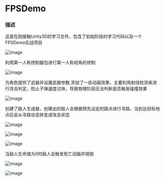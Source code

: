 # FPSDemo
 
### 描述
这是在刚接触Unity3D的学习文件，包含了初始阶段的学习代码以及一个FPSDemo实战项目

![image](https://github.com/ZhaoQCl/FPSDemo/tree/main/Image/Start1)

利用第一人称控制器包进行第一人称视角的控制

![image](https://github.com/ZhaoQCl/FPSDemo/tree/main/Image/Start2)

为角色提供了武器并设置武器参数,添加了一些动画效果，主要利用射线检测来进行攻击判定，防止子弹速度过快，导致物理阶段无法判断是否触发碰撞效果

![image](https://github.com/ZhaoQCl/FPSDemo/tree/main/Image/ReBullet)

创建了敌人生成器，创建出的敌人会根据预先设定的路点进行寻路，当到达目标地点后会从寻路状态转变成攻击状态

![image](https://github.com/ZhaoQCl/FPSDemo/tree/main/Image/Enemy1)

![image](https://github.com/ZhaoQCl/FPSDemo/tree/main/Image/EnemyMove)

![image](https://github.com/ZhaoQCl/FPSDemo/tree/main/Image/Enemy2)

当敌人生命值为0时敌人会触发死亡动画并销毁

![image](https://github.com/ZhaoQCl/FPSDemo/tree/main/Image/EnemyDeath1)

![image](https://github.com/ZhaoQCl/FPSDemo/tree/main/Image/EnemyDeath2)